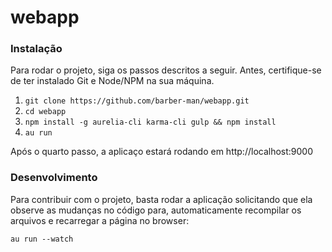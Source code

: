 # webapp

### Instalação

Para rodar o projeto, siga os passos descritos a seguir. Antes, certifique-se de ter instalado Git e Node/NPM na sua máquina.

1. `git clone https://github.com/barber-man/webapp.git`
1. `cd webapp`
1. `npm install -g aurelia-cli karma-cli gulp && npm install`
1. `au run`

Após o quarto passo, a aplicaço estará rodando em http://localhost:9000

### Desenvolvimento

Para contribuir com o projeto, basta rodar a aplicação solicitando que ela observe as mudanças no código para, automaticamente recompilar os arquivos e recarregar a página no browser:

    au run --watch